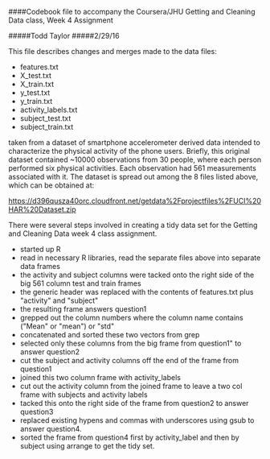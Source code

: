 ####Codebook file to accompany the Coursera/JHU Getting and Cleaning Data class, Week 4 Assignment


#####Todd Taylor
#####2/29/16


This file describes changes and merges made to the data files:

* features.txt
* X_test.txt
* X_train.txt
* y_test.txt
* y_train.txt
* activity_labels.txt
* subject_test.txt
* subject_train.txt


taken from a dataset of smartphone accelerometer derived data intended to characterize the physical
activity of the phone users.  Briefly, this original dataset contained ~10000 observations from 30 people,
where each person performed six physical activities. Each observation had 561 measurements associated
with it. The dataset is spread out among the 8 files listed above, which can be obtained at:

https://d396qusza40orc.cloudfront.net/getdata%2Fprojectfiles%2FUCI%20HAR%20Dataset.zip

There were several steps involved in creating a tidy data set for the Getting and Cleaning Data week 4 
class assignment.

* started up R
* read in necessary R libraries, read the separate files above into separate data frames
* the activity and subject columns were tacked onto the right side of the big 561 column test and train frames
* the generic header was replaced with the contents of features.txt plus "activity" and "subject"
* the resulting frame answers question1
* grepped out the column numbers where the column name contains ("Mean" or "mean") or "std" 
* concatenated and sorted these two vectors from grep 
* selected  only these columns from the big frame from question1" to answer question2
* cut the subject and activity columns off the end  of the frame from question1
* joined this two column frame with activity_labels
* cut out the activity column from the joined frame to leave a two col frame with subjects and activity labels
* tacked this onto the right side of the frame from question2 to answer question3
* replaced existing hypens  and commas with underscores using gsub to answer question4.
* sorted  the frame from question4  first by activity_label and then by subject using arrange to get the tidy set.



